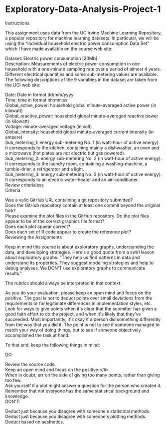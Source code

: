 # Exploratory-Data-Analysis-Project-1
Instructions  

This assignment uses data from the UC Irvine Machine Learning Repository, a popular repository for machine learning datasets. In particular, we will be using the “Individual household electric power consumption Data Set” which I have made available on the course web site:
  
Dataset: Electric power consumption [20Mb]  
Description: Measurements of electric power consumption in one household with a one-minute sampling rate over a period of almost 4 years. Different electrical quantities and some sub-metering values are available.  
The following descriptions of the 9 variables in the dataset are taken from the UCI web site:
  
Date: Date in format dd/mm/yyyy  
Time: time in format hh:mm:ss  
Global_active_power: household global minute-averaged active power (in kilowatt)  
Global_reactive_power: household global minute-averaged reactive power (in kilowatt)  
Voltage: minute-averaged voltage (in volt)  
Global_intensity: household global minute-averaged current intensity (in ampere)  
Sub_metering_1: energy sub-metering No. 1 (in watt-hour of active energy). It corresponds to the kitchen, containing mainly a dishwasher, an oven and a microwave (hot plates are not electric but gas powered).  
Sub_metering_2: energy sub-metering No. 2 (in watt-hour of active energy). It corresponds to the laundry room, containing a washing-machine, a tumble-drier, a refrigerator and a light.  
Sub_metering_3: energy sub-metering No. 3 (in watt-hour of active energy). It corresponds to an electric water-heater and an air-conditioner.  
Review criterialess  
Criteria  
  
Was a valid GitHub URL containing a git repository submitted?  
Does the GitHub repository contain at least one commit beyond the original fork?  
Please examine the plot files in the GitHub repository. Do the plot files appear to be of the correct graphics file format?  
Does each plot appear correct?  
Does each set of R code appear to create the reference plot?  
Reviewing the Assignments  
  
Keep in mind this course is about exploratory graphs, understanding the data, and developing strategies. Here's a good quote from a swirl lesson about exploratory graphs: "They help us find patterns in data and understand its properties. They suggest modeling strategies and help to debug analyses. We DON'T use exploratory graphs to communicate results."  
  
The rubrics should always be interpreted in that context.  
  
As you do your evaluation, please keep an open mind and focus on the positive. The goal is not to deduct points over small deviations from the requirements or for legitimate differences in implementation styles, etc. Look for ways to give points when it's clear that the submitter has given a good faith effort to do the project, and when it's likely that they've succeeded. Most importantly, it's okay if a person did something differently from the way that you did it. The point is not to see if someone managed to match your way of doing things, but to see if someone objectively accomplished the task at hand.  
  
To that end, keep the following things in mind:  
  
DO  
  
Review the source code.  
Keep an open mind and focus on the positive.≤/li>  
When in doubt, err on the side of giving too many points, rather than giving too few.  
Ask yourself if a plot might answer a question for the person who created it.  
Remember that not everyone has the same statistical background and knowledge.  
DON'T:  

Deduct just because you disagree with someone's statistical methods.  
Deduct just because you disagree with someone's plotting methods.  
Deduct based on aesthetics.  
